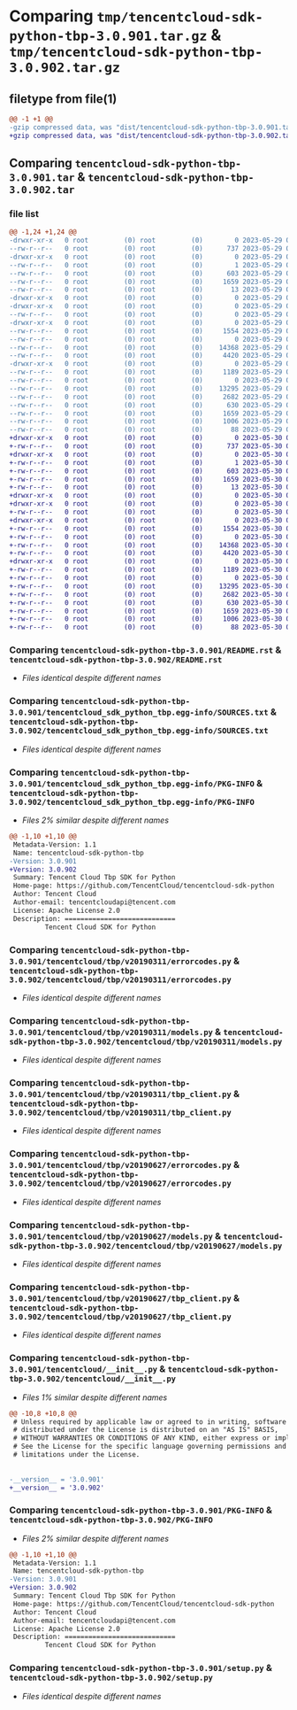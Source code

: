 # Comparing `tmp/tencentcloud-sdk-python-tbp-3.0.901.tar.gz` & `tmp/tencentcloud-sdk-python-tbp-3.0.902.tar.gz`

## filetype from file(1)

```diff
@@ -1 +1 @@
-gzip compressed data, was "dist/tencentcloud-sdk-python-tbp-3.0.901.tar", last modified: Mon May 29 02:36:54 2023, max compression
+gzip compressed data, was "dist/tencentcloud-sdk-python-tbp-3.0.902.tar", last modified: Tue May 30 00:32:40 2023, max compression
```

## Comparing `tencentcloud-sdk-python-tbp-3.0.901.tar` & `tencentcloud-sdk-python-tbp-3.0.902.tar`

### file list

```diff
@@ -1,24 +1,24 @@
-drwxr-xr-x   0 root         (0) root         (0)        0 2023-05-29 02:36:54.000000 tencentcloud-sdk-python-tbp-3.0.901/
--rw-r--r--   0 root         (0) root         (0)      737 2023-05-29 02:36:54.000000 tencentcloud-sdk-python-tbp-3.0.901/README.rst
-drwxr-xr-x   0 root         (0) root         (0)        0 2023-05-29 02:36:54.000000 tencentcloud-sdk-python-tbp-3.0.901/tencentcloud_sdk_python_tbp.egg-info/
--rw-r--r--   0 root         (0) root         (0)        1 2023-05-29 02:36:54.000000 tencentcloud-sdk-python-tbp-3.0.901/tencentcloud_sdk_python_tbp.egg-info/dependency_links.txt
--rw-r--r--   0 root         (0) root         (0)      603 2023-05-29 02:36:54.000000 tencentcloud-sdk-python-tbp-3.0.901/tencentcloud_sdk_python_tbp.egg-info/SOURCES.txt
--rw-r--r--   0 root         (0) root         (0)     1659 2023-05-29 02:36:54.000000 tencentcloud-sdk-python-tbp-3.0.901/tencentcloud_sdk_python_tbp.egg-info/PKG-INFO
--rw-r--r--   0 root         (0) root         (0)       13 2023-05-29 02:36:54.000000 tencentcloud-sdk-python-tbp-3.0.901/tencentcloud_sdk_python_tbp.egg-info/top_level.txt
-drwxr-xr-x   0 root         (0) root         (0)        0 2023-05-29 02:36:54.000000 tencentcloud-sdk-python-tbp-3.0.901/tencentcloud/
-drwxr-xr-x   0 root         (0) root         (0)        0 2023-05-29 02:36:54.000000 tencentcloud-sdk-python-tbp-3.0.901/tencentcloud/tbp/
--rw-r--r--   0 root         (0) root         (0)        0 2023-05-29 02:36:54.000000 tencentcloud-sdk-python-tbp-3.0.901/tencentcloud/tbp/__init__.py
-drwxr-xr-x   0 root         (0) root         (0)        0 2023-05-29 02:36:54.000000 tencentcloud-sdk-python-tbp-3.0.901/tencentcloud/tbp/v20190311/
--rw-r--r--   0 root         (0) root         (0)     1554 2023-05-29 02:36:54.000000 tencentcloud-sdk-python-tbp-3.0.901/tencentcloud/tbp/v20190311/errorcodes.py
--rw-r--r--   0 root         (0) root         (0)        0 2023-05-29 02:36:54.000000 tencentcloud-sdk-python-tbp-3.0.901/tencentcloud/tbp/v20190311/__init__.py
--rw-r--r--   0 root         (0) root         (0)    14368 2023-05-29 02:36:54.000000 tencentcloud-sdk-python-tbp-3.0.901/tencentcloud/tbp/v20190311/models.py
--rw-r--r--   0 root         (0) root         (0)     4420 2023-05-29 02:36:54.000000 tencentcloud-sdk-python-tbp-3.0.901/tencentcloud/tbp/v20190311/tbp_client.py
-drwxr-xr-x   0 root         (0) root         (0)        0 2023-05-29 02:36:54.000000 tencentcloud-sdk-python-tbp-3.0.901/tencentcloud/tbp/v20190627/
--rw-r--r--   0 root         (0) root         (0)     1189 2023-05-29 02:36:54.000000 tencentcloud-sdk-python-tbp-3.0.901/tencentcloud/tbp/v20190627/errorcodes.py
--rw-r--r--   0 root         (0) root         (0)        0 2023-05-29 02:36:54.000000 tencentcloud-sdk-python-tbp-3.0.901/tencentcloud/tbp/v20190627/__init__.py
--rw-r--r--   0 root         (0) root         (0)    13295 2023-05-29 02:36:54.000000 tencentcloud-sdk-python-tbp-3.0.901/tencentcloud/tbp/v20190627/models.py
--rw-r--r--   0 root         (0) root         (0)     2682 2023-05-29 02:36:54.000000 tencentcloud-sdk-python-tbp-3.0.901/tencentcloud/tbp/v20190627/tbp_client.py
--rw-r--r--   0 root         (0) root         (0)      630 2023-05-29 02:36:54.000000 tencentcloud-sdk-python-tbp-3.0.901/tencentcloud/__init__.py
--rw-r--r--   0 root         (0) root         (0)     1659 2023-05-29 02:36:54.000000 tencentcloud-sdk-python-tbp-3.0.901/PKG-INFO
--rw-r--r--   0 root         (0) root         (0)     1006 2023-05-29 02:36:54.000000 tencentcloud-sdk-python-tbp-3.0.901/setup.py
--rw-r--r--   0 root         (0) root         (0)       88 2023-05-29 02:36:54.000000 tencentcloud-sdk-python-tbp-3.0.901/setup.cfg
+drwxr-xr-x   0 root         (0) root         (0)        0 2023-05-30 00:32:40.000000 tencentcloud-sdk-python-tbp-3.0.902/
+-rw-r--r--   0 root         (0) root         (0)      737 2023-05-30 00:32:40.000000 tencentcloud-sdk-python-tbp-3.0.902/README.rst
+drwxr-xr-x   0 root         (0) root         (0)        0 2023-05-30 00:32:40.000000 tencentcloud-sdk-python-tbp-3.0.902/tencentcloud_sdk_python_tbp.egg-info/
+-rw-r--r--   0 root         (0) root         (0)        1 2023-05-30 00:32:40.000000 tencentcloud-sdk-python-tbp-3.0.902/tencentcloud_sdk_python_tbp.egg-info/dependency_links.txt
+-rw-r--r--   0 root         (0) root         (0)      603 2023-05-30 00:32:40.000000 tencentcloud-sdk-python-tbp-3.0.902/tencentcloud_sdk_python_tbp.egg-info/SOURCES.txt
+-rw-r--r--   0 root         (0) root         (0)     1659 2023-05-30 00:32:40.000000 tencentcloud-sdk-python-tbp-3.0.902/tencentcloud_sdk_python_tbp.egg-info/PKG-INFO
+-rw-r--r--   0 root         (0) root         (0)       13 2023-05-30 00:32:40.000000 tencentcloud-sdk-python-tbp-3.0.902/tencentcloud_sdk_python_tbp.egg-info/top_level.txt
+drwxr-xr-x   0 root         (0) root         (0)        0 2023-05-30 00:32:40.000000 tencentcloud-sdk-python-tbp-3.0.902/tencentcloud/
+drwxr-xr-x   0 root         (0) root         (0)        0 2023-05-30 00:32:40.000000 tencentcloud-sdk-python-tbp-3.0.902/tencentcloud/tbp/
+-rw-r--r--   0 root         (0) root         (0)        0 2023-05-30 00:32:40.000000 tencentcloud-sdk-python-tbp-3.0.902/tencentcloud/tbp/__init__.py
+drwxr-xr-x   0 root         (0) root         (0)        0 2023-05-30 00:32:40.000000 tencentcloud-sdk-python-tbp-3.0.902/tencentcloud/tbp/v20190311/
+-rw-r--r--   0 root         (0) root         (0)     1554 2023-05-30 00:32:40.000000 tencentcloud-sdk-python-tbp-3.0.902/tencentcloud/tbp/v20190311/errorcodes.py
+-rw-r--r--   0 root         (0) root         (0)        0 2023-05-30 00:32:40.000000 tencentcloud-sdk-python-tbp-3.0.902/tencentcloud/tbp/v20190311/__init__.py
+-rw-r--r--   0 root         (0) root         (0)    14368 2023-05-30 00:32:40.000000 tencentcloud-sdk-python-tbp-3.0.902/tencentcloud/tbp/v20190311/models.py
+-rw-r--r--   0 root         (0) root         (0)     4420 2023-05-30 00:32:40.000000 tencentcloud-sdk-python-tbp-3.0.902/tencentcloud/tbp/v20190311/tbp_client.py
+drwxr-xr-x   0 root         (0) root         (0)        0 2023-05-30 00:32:40.000000 tencentcloud-sdk-python-tbp-3.0.902/tencentcloud/tbp/v20190627/
+-rw-r--r--   0 root         (0) root         (0)     1189 2023-05-30 00:32:40.000000 tencentcloud-sdk-python-tbp-3.0.902/tencentcloud/tbp/v20190627/errorcodes.py
+-rw-r--r--   0 root         (0) root         (0)        0 2023-05-30 00:32:40.000000 tencentcloud-sdk-python-tbp-3.0.902/tencentcloud/tbp/v20190627/__init__.py
+-rw-r--r--   0 root         (0) root         (0)    13295 2023-05-30 00:32:40.000000 tencentcloud-sdk-python-tbp-3.0.902/tencentcloud/tbp/v20190627/models.py
+-rw-r--r--   0 root         (0) root         (0)     2682 2023-05-30 00:32:40.000000 tencentcloud-sdk-python-tbp-3.0.902/tencentcloud/tbp/v20190627/tbp_client.py
+-rw-r--r--   0 root         (0) root         (0)      630 2023-05-30 00:32:40.000000 tencentcloud-sdk-python-tbp-3.0.902/tencentcloud/__init__.py
+-rw-r--r--   0 root         (0) root         (0)     1659 2023-05-30 00:32:40.000000 tencentcloud-sdk-python-tbp-3.0.902/PKG-INFO
+-rw-r--r--   0 root         (0) root         (0)     1006 2023-05-30 00:32:40.000000 tencentcloud-sdk-python-tbp-3.0.902/setup.py
+-rw-r--r--   0 root         (0) root         (0)       88 2023-05-30 00:32:40.000000 tencentcloud-sdk-python-tbp-3.0.902/setup.cfg
```

### Comparing `tencentcloud-sdk-python-tbp-3.0.901/README.rst` & `tencentcloud-sdk-python-tbp-3.0.902/README.rst`

 * *Files identical despite different names*

### Comparing `tencentcloud-sdk-python-tbp-3.0.901/tencentcloud_sdk_python_tbp.egg-info/SOURCES.txt` & `tencentcloud-sdk-python-tbp-3.0.902/tencentcloud_sdk_python_tbp.egg-info/SOURCES.txt`

 * *Files identical despite different names*

### Comparing `tencentcloud-sdk-python-tbp-3.0.901/tencentcloud_sdk_python_tbp.egg-info/PKG-INFO` & `tencentcloud-sdk-python-tbp-3.0.902/tencentcloud_sdk_python_tbp.egg-info/PKG-INFO`

 * *Files 2% similar despite different names*

```diff
@@ -1,10 +1,10 @@
 Metadata-Version: 1.1
 Name: tencentcloud-sdk-python-tbp
-Version: 3.0.901
+Version: 3.0.902
 Summary: Tencent Cloud Tbp SDK for Python
 Home-page: https://github.com/TencentCloud/tencentcloud-sdk-python
 Author: Tencent Cloud
 Author-email: tencentcloudapi@tencent.com
 License: Apache License 2.0
 Description: ============================
         Tencent Cloud SDK for Python
```

### Comparing `tencentcloud-sdk-python-tbp-3.0.901/tencentcloud/tbp/v20190311/errorcodes.py` & `tencentcloud-sdk-python-tbp-3.0.902/tencentcloud/tbp/v20190311/errorcodes.py`

 * *Files identical despite different names*

### Comparing `tencentcloud-sdk-python-tbp-3.0.901/tencentcloud/tbp/v20190311/models.py` & `tencentcloud-sdk-python-tbp-3.0.902/tencentcloud/tbp/v20190311/models.py`

 * *Files identical despite different names*

### Comparing `tencentcloud-sdk-python-tbp-3.0.901/tencentcloud/tbp/v20190311/tbp_client.py` & `tencentcloud-sdk-python-tbp-3.0.902/tencentcloud/tbp/v20190311/tbp_client.py`

 * *Files identical despite different names*

### Comparing `tencentcloud-sdk-python-tbp-3.0.901/tencentcloud/tbp/v20190627/errorcodes.py` & `tencentcloud-sdk-python-tbp-3.0.902/tencentcloud/tbp/v20190627/errorcodes.py`

 * *Files identical despite different names*

### Comparing `tencentcloud-sdk-python-tbp-3.0.901/tencentcloud/tbp/v20190627/models.py` & `tencentcloud-sdk-python-tbp-3.0.902/tencentcloud/tbp/v20190627/models.py`

 * *Files identical despite different names*

### Comparing `tencentcloud-sdk-python-tbp-3.0.901/tencentcloud/tbp/v20190627/tbp_client.py` & `tencentcloud-sdk-python-tbp-3.0.902/tencentcloud/tbp/v20190627/tbp_client.py`

 * *Files identical despite different names*

### Comparing `tencentcloud-sdk-python-tbp-3.0.901/tencentcloud/__init__.py` & `tencentcloud-sdk-python-tbp-3.0.902/tencentcloud/__init__.py`

 * *Files 1% similar despite different names*

```diff
@@ -10,8 +10,8 @@
 # Unless required by applicable law or agreed to in writing, software
 # distributed under the License is distributed on an "AS IS" BASIS,
 # WITHOUT WARRANTIES OR CONDITIONS OF ANY KIND, either express or implied.
 # See the License for the specific language governing permissions and
 # limitations under the License.
 
 
-__version__ = '3.0.901'
+__version__ = '3.0.902'
```

### Comparing `tencentcloud-sdk-python-tbp-3.0.901/PKG-INFO` & `tencentcloud-sdk-python-tbp-3.0.902/PKG-INFO`

 * *Files 2% similar despite different names*

```diff
@@ -1,10 +1,10 @@
 Metadata-Version: 1.1
 Name: tencentcloud-sdk-python-tbp
-Version: 3.0.901
+Version: 3.0.902
 Summary: Tencent Cloud Tbp SDK for Python
 Home-page: https://github.com/TencentCloud/tencentcloud-sdk-python
 Author: Tencent Cloud
 Author-email: tencentcloudapi@tencent.com
 License: Apache License 2.0
 Description: ============================
         Tencent Cloud SDK for Python
```

### Comparing `tencentcloud-sdk-python-tbp-3.0.901/setup.py` & `tencentcloud-sdk-python-tbp-3.0.902/setup.py`

 * *Files identical despite different names*

